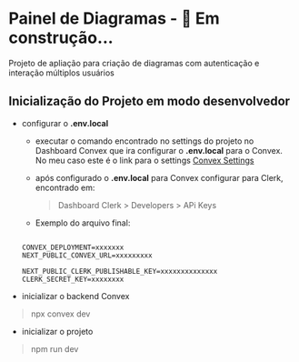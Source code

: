 # Painel de Diagramas - 🚀 Em construção...

Projeto de apliação para criação de diagramas com autenticação e interação múltiplos usuários

## Inicialização do Projeto em modo desenvolvedor

- configurar o **.env.local**

  - executar o comando encontrado no settings do projeto no Dashboard Convex que ira configurar o **.env.local** para o Convex. No meu caso este é o link para o settings [Convex Settings](https://dashboard.convex.dev/t/danilocalegaro/diagram-painel/settings)
  - após configurado o **.env.local** para Convex configurar para Clerk, encontrado em:

    > Dashboard Clerk > Developers > APi Keys

  - Exemplo do arquivo final:

  ```env

  CONVEX_DEPLOYMENT=xxxxxxx
  NEXT_PUBLIC_CONVEX_URL=xxxxxxxxx

  NEXT_PUBLIC_CLERK_PUBLISHABLE_KEY=xxxxxxxxxxxxxx
  CLERK_SECRET_KEY=xxxxxxxx

  ```

- inicializar o backend Convex

> npx convex dev

- inicializar o projeto

> npm run dev

